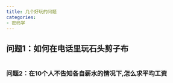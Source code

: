 ```yaml
---
title: 几个好玩的问题
categories:
- 密码学
---
```

## 问题1：如何在电话里玩石头剪子布


```答案

```

### 问题2：在10个人不告知各自薪水的情况下,怎么求平均工资


```答案

```

